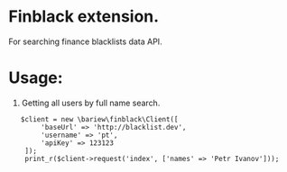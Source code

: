Finblack extension.
===================
For searching finance blacklists data API.

Usage:
======

1. Getting all users by full name search.

```
   $client = new \bariew\finblack\Client([
        'baseUrl' => 'http://blacklist.dev',
        'username' => 'pt',
        'apiKey' => 123123
    ]);
    print_r($client->request('index', ['names' => 'Petr Ivanov']));
```



